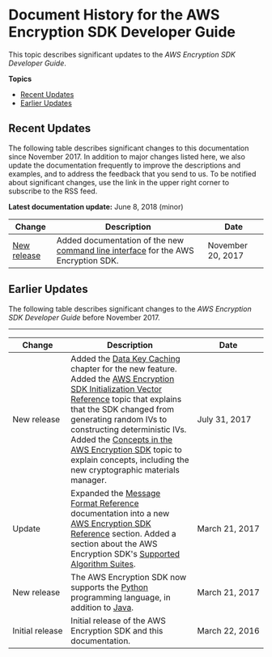 # Document History for the AWS Encryption SDK Developer Guide<a name="document-history"></a>

This topic describes significant updates to the *AWS Encryption SDK Developer Guide*\.

**Topics**
+ [Recent Updates](#recent-updates)
+ [Earlier Updates](#earlier-updates)

## Recent Updates<a name="recent-updates"></a>

The following table describes significant changes to this documentation since November 2017\. In addition to major changes listed here, we also update the documentation frequently to improve the descriptions and examples, and to address the feedback that you send to us\. To be notified about significant changes, use the link in the upper right corner to subscribe to the RSS feed\.

**Latest documentation update:** June 8, 2018 \(minor\)

| Change | Description | Date | 
| --- |--- |--- |
| [New release](http://docs.aws.amazon.com/encryption-sdk/latest/developer-guide/crypto-cli.html) | Added documentation of the new [command line interface](http://docs.aws.amazon.com/encryption-sdk/latest/developer-guide/crypto-cli.html) for the AWS Encryption SDK\. | November 20, 2017 | 

## Earlier Updates<a name="earlier-updates"></a>

The following table describes significant changes to the *AWS Encryption SDK Developer Guide* before November 2017\.


****  

| Change | Description | Date | 
| --- | --- | --- | 
| New release |  Added the [Data Key Caching](data-key-caching.md) chapter for the new feature\. Added the [AWS Encryption SDK Initialization Vector Reference](IV-reference.md) topic that explains that the SDK changed from generating random IVs to constructing deterministic IVs\. Added the [Concepts in the AWS Encryption SDK](concepts.md) topic to explain concepts, including the new cryptographic materials manager\.  | July 31, 2017 | 
| Update |  Expanded the [Message Format Reference](message-format.md) documentation into a new [AWS Encryption SDK Reference](reference.md) section\. Added a section about the AWS Encryption SDK's [Supported Algorithm Suites](supported-algorithms.md)\.  | March 21, 2017 | 
| New release | The AWS Encryption SDK now supports the [Python](python.md) programming language, in addition to [Java](java.md)\. | March 21, 2017 | 
| Initial release | Initial release of the AWS Encryption SDK and this documentation\. | March 22, 2016 | 